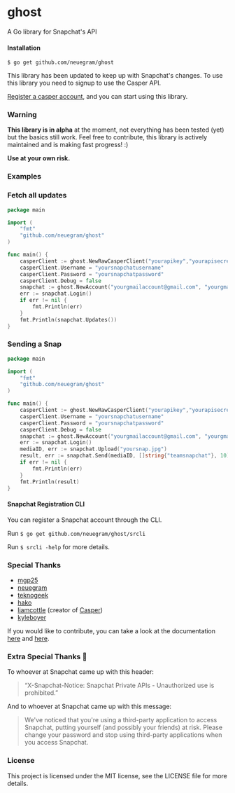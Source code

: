 # ghost
A Go library for Snapchat's API

#### Installation
`$ go get github.com/neuegram/ghost`

This library has been updated to keep up with Snapchat's changes. To use this library you need to signup to use the Casper API.

[Register a casper account](https://clients.casper.io/register.php), and you can start using this library.

### Warning

**This library is in alpha** at the moment, not everything has been tested (yet) but the basics still work. Feel free to contribute, this library is actively maintained and is making fast progress! :)

**Use at your own risk.**

### Examples

### Fetch all updates
```go
package main

import (
	"fmt"
	"github.com/neuegram/ghost"
)

func main() {
	casperClient := ghost.NewRawCasperClient("yourapikey","yourapisecret")
	casperClient.Username = "yoursnapchatusername"
	casperClient.Password = "yoursnapchatpassword"
	casperClient.Debug = false
	snapchat := ghost.NewAccount("yourgmailaccount@gmail.com", "yourgmailpassword", casperClient, false)
	err := snapchat.Login()
	if err != nil {
		fmt.Println(err)
	}
	fmt.Println(snapchat.Updates())
}

```

### Sending a Snap
```go
package main

import (
	"fmt"
	"github.com/neuegram/ghost"
)

func main() {
	casperClient := ghost.NewRawCasperClient("yourapikey","yourapisecret")
	casperClient.Username = "yoursnapchatusername"
	casperClient.Password = "yoursnapchatpassword"
	casperClient.Debug = false
	snapchat := ghost.NewAccount("yourgmailaccount@gmail.com", "yourgmailpassword", casperClient, false)
	err := snapchat.Login()
	mediaID, err := snapchat.Upload("yoursnap.jpg")
	result, err := snapchat.Send(mediaID, []string{"teamsnapchat"}, 10)
	if err != nil {
		fmt.Println(err)
	}
	fmt.Println(result)
}
```

#### Snapchat Registration CLI
You can register a Snapchat account through the CLI.

Run `$ go get github.com/neuegram/ghost/srcli`

Run `$ srcli -help` for more details.

### Special Thanks

- [mgp25](https://github.com/hako/SC-API)
- [neuegram](https://github.com/neuegram)
- [teknogeek](https://github.com/teknogeek)
- [hako](https://github.com/hako)
- [liamcottle](https://github.com/liamcottle) (creator of [Casper](https://casper.io/))
- [kyleboyer](https://github.com/kyleboyer)

If you would like to contribute, you can take a look at the documentation [here](https://github.com/mgp25/SC-API/wiki/API-v2-Research) and [here](https://github.com/cuonic/SnapchatDevWiki/wiki).

### Extra Special Thanks :poop:
To whoever at Snapchat came up with this header:
> “X-Snapchat-Notice: Snapchat Private APIs - Unauthorized use is prohibited.”

And to whoever at Snapchat came up with this message:
> We've noticed that you're using a third-party application to access Snapchat, putting yourself (and possibly your friends) at risk. Please change your password and stop using third-party applications when you access Snapchat.

### License
This project is licensed under the MIT license, see the LICENSE file for more details.
